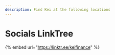 ```yaml
---
description: Find Kei at the following locations
---
```


# Socials LinkTree

{% embed url="https://linktr.ee/keifinance" %}
